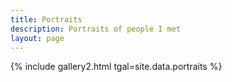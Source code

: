 ```yaml
---
title: Portraits
description: Portraits of people I met
layout: page
---
```

{% include gallery2.html tgal=site.data.portraits %}
